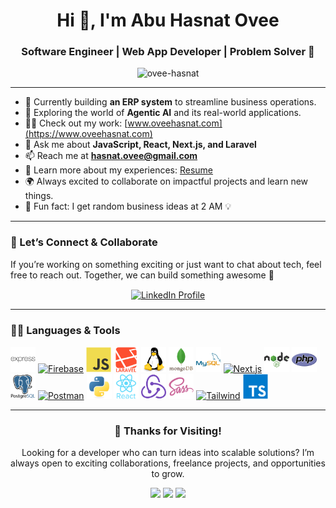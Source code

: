 <h1 align="center">Hi 👋, I'm Abu Hasnat Ovee</h1>
<h3 align="center">Software Engineer | Web App Developer | Problem Solver 🤯</h3>

<p align="center">
  <img src="https://komarev.com/ghpvc/?username=ovee-hasnat&label=Profile%20views&color=0e75b6&style=flat" alt="ovee-hasnat" />
</p>

---

- 🔭 Currently building **an ERP system** to streamline business operations.  
- 🌱 Exploring the world of **Agentic AI** and its real-world applications.  
- 👨‍💻 Check out my work: [www.oveehasnat.com](https://www.oveehasnat.com)  
- 💬 Ask me about **JavaScript, React, Next.js, and Laravel**  
- 📫 Reach me at **hasnat.ovee@gmail.com**  
- 📄 Learn more about my experiences: [Resume](https://shorturl.at/mtNd7)
- 🌍 Always excited to collaborate on impactful projects and learn new things.  
- 🫰 Fun fact: I get random business ideas at 2 AM 💡

---

<h3 align="left">🤝 Let’s Connect & Collaborate</h3>
<p align="left">
If you’re working on something exciting or just want to chat about tech, feel free to reach out.  
Together, we can build something awesome 🚀  
</p>

<p align="center">
<a href="https://linkedin.com/in/hasnat-ovee" target="blank">
  <img align="center" src="https://raw.githubusercontent.com/rahuldkjain/github-profile-readme-generator/master/src/images/icons/Social/linked-in-alt.svg" alt="LinkedIn Profile" height="40" width="40" />
</a>
</p>

---

<h3 align="left">🧑‍💻 Languages & Tools</h3>
<p align="left">
<a href="https://expressjs.com" target="_blank"><img src="https://raw.githubusercontent.com/devicons/devicon/master/icons/express/express-original-wordmark.svg" alt="Express" width="40" height="40"/></a>
<a href="https://firebase.google.com/" target="_blank"><img src="https://www.vectorlogo.zone/logos/firebase/firebase-icon.svg" alt="Firebase" width="40" height="40"/></a>
<a href="https://developer.mozilla.org/en-US/docs/Web/JavaScript" target="_blank"><img src="https://raw.githubusercontent.com/devicons/devicon/master/icons/javascript/javascript-original.svg" alt="JavaScript" width="40" height="40"/></a>
<a href="https://laravel.com/" target="_blank"><img src="https://raw.githubusercontent.com/devicons/devicon/master/icons/laravel/laravel-plain-wordmark.svg" alt="Laravel" width="40" height="40"/></a>
<a href="https://www.linux.org/" target="_blank"><img src="https://raw.githubusercontent.com/devicons/devicon/master/icons/linux/linux-original.svg" alt="Linux" width="40" height="40"/></a>
<a href="https://www.mongodb.com/" target="_blank"><img src="https://raw.githubusercontent.com/devicons/devicon/master/icons/mongodb/mongodb-original-wordmark.svg" alt="MongoDB" width="40" height="40"/></a>
<a href="https://www.mysql.com/" target="_blank"><img src="https://raw.githubusercontent.com/devicons/devicon/master/icons/mysql/mysql-original-wordmark.svg" alt="MySQL" width="40" height="40"/></a>
<a href="https://nextjs.org/" target="_blank"><img src="https://cdn.worldvectorlogo.com/logos/nextjs-2.svg" alt="Next.js" width="40" height="40"/></a>
<a href="https://nodejs.org" target="_blank"><img src="https://raw.githubusercontent.com/devicons/devicon/master/icons/nodejs/nodejs-original-wordmark.svg" alt="Node.js" width="40" height="40"/></a>
<a href="https://www.php.net" target="_blank"><img src="https://raw.githubusercontent.com/devicons/devicon/master/icons/php/php-original.svg" alt="PHP" width="40" height="40"/></a>
<a href="https://www.postgresql.org" target="_blank"><img src="https://raw.githubusercontent.com/devicons/devicon/master/icons/postgresql/postgresql-original-wordmark.svg" alt="PostgreSQL" width="40" height="40"/></a>
<a href="https://postman.com" target="_blank"><img src="https://www.vectorlogo.zone/logos/getpostman/getpostman-icon.svg" alt="Postman" width="40" height="40"/></a>
<a href="https://www.python.org" target="_blank"><img src="https://raw.githubusercontent.com/devicons/devicon/master/icons/python/python-original.svg" alt="Python" width="40" height="40"/></a>
<a href="https://reactjs.org/" target="_blank"><img src="https://raw.githubusercontent.com/devicons/devicon/master/icons/react/react-original-wordmark.svg" alt="React" width="40" height="40"/></a>
<a href="https://redux.js.org" target="_blank"><img src="https://raw.githubusercontent.com/devicons/devicon/master/icons/redux/redux-original.svg" alt="Redux" width="40" height="40"/></a>
<a href="https://sass-lang.com" target="_blank"><img src="https://raw.githubusercontent.com/devicons/devicon/master/icons/sass/sass-original.svg" alt="Sass" width="40" height="40"/></a>
<a href="https://tailwindcss.com/" target="_blank"><img src="https://www.vectorlogo.zone/logos/tailwindcss/tailwindcss-icon.svg" alt="Tailwind" width="40" height="40"/></a>
<a href="https://www.typescriptlang.org/" target="_blank"><img src="https://raw.githubusercontent.com/devicons/devicon/master/icons/typescript/typescript-original.svg" alt="TypeScript" width="40" height="40"/></a>
</p>

---

<h3 align="center">🙏 Thanks for Visiting!</h3>
<p align="center">
Looking for a developer who can turn ideas into scalable solutions?  
I’m always open to exciting collaborations, freelance projects, and opportunities to grow.  
</p>
<p align="center">
  <a href="mailto:hasnat.ovee@gmail.com"><img src="https://img.shields.io/badge/Email%20Me-D14836?style=for-the-badge&logo=gmail&logoColor=white" /></a>
  <a href="https://linkedin.com/in/hasnat-ovee"><img src="https://img.shields.io/badge/Connect%20on%20LinkedIn-0077B5?style=for-the-badge&logo=linkedin&logoColor=white" /></a>
  <a href="https://www.oveehasnat.com"><img src="https://img.shields.io/badge/Portfolio-000000?style=for-the-badge&logo=vercel&logoColor=white" /></a>
</p>

